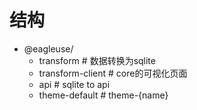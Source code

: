 # 结构

- @eagleuse/
  - transform                   # 数据转换为sqlite
  - transform-client            # core的可视化页面
  - api                         # sqlite to api
  - theme-default               # theme-{name}
